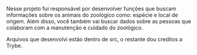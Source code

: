 Nesse projeto fui responsável por desenvolver funções que buscam informações sobre os animais do zoológico como: espécie e local de origem. Além disso, você também vai buscar dados sobre as pessoas que colaboram com a manutenção e cuidado do zoológico. 



Arquivos que desenvolvi estão dentro de src, o restante dou creditos a Trybe.
